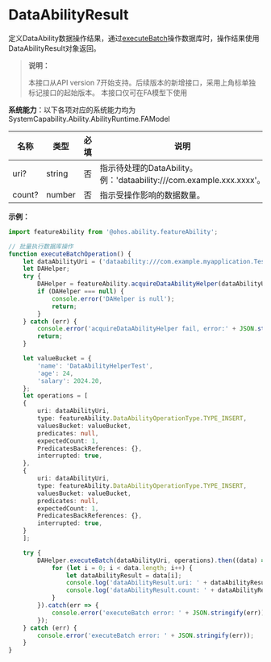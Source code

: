 # DataAbilityResult

定义DataAbility数据操作结果，通过[executeBatch](js-apis-inner-ability-dataAbilityHelper.md#dataabilityhelperexecutebatch)操作数据库时，操作结果使用DataAbilityResult对象返回。

> **说明：**
> 
> 本接口从API version 7开始支持。后续版本的新增接口，采用上角标单独标记接口的起始版本。
> 本接口仅可在FA模型下使用

**系统能力**：以下各项对应的系统能力均为SystemCapability.Ability.AbilityRuntime.FAModel

| 名称       | 类型  |     必填    |       说明   |
| --------  | --------  | --------    | --------    |
| uri?      | string    |      否    | 指示待处理的DataAbility。例：'dataability:///com.example.xxx.xxxx'。  |
| count?     | number    |      否    | 指示受操作影响的数据数量。  |

**示例：**

```ts
import featureAbility from '@ohos.ability.featureAbility';

// 批量执行数据库操作
function executeBatchOperation() {
    let dataAbilityUri = ('dataability:///com.example.myapplication.TestDataAbility');
    let DAHelper;
    try {
        DAHelper = featureAbility.acquireDataAbilityHelper(dataAbilityUri);
        if (DAHelper === null) {
            console.error('DAHelper is null');
            return;
        }
    } catch (err) {
        console.error('acquireDataAbilityHelper fail, error:' + JSON.stringify(err));
        return;
    }

    let valueBucket = {
        'name': 'DataAbilityHelperTest',
        'age': 24,
        'salary': 2024.20,
    };
    let operations = [
    {
        uri: dataAbilityUri,
        type: featureAbility.DataAbilityOperationType.TYPE_INSERT,
        valuesBucket: valueBucket,
        predicates: null,
        expectedCount: 1,
        PredicatesBackReferences: {},
        interrupted: true,
    },
    {
        uri: dataAbilityUri,
        type: featureAbility.DataAbilityOperationType.TYPE_INSERT,
        valuesBucket: valueBucket,
        predicates: null,
        expectedCount: 1,
        PredicatesBackReferences: {},
        interrupted: true,
    }
    ];

    try {
        DAHelper.executeBatch(dataAbilityUri, operations).then((data) => {
            for (let i = 0; i < data.length; i++) {
                let dataAbilityResult = data[i];
                console.log('dataAbilityResult.uri: ' + dataAbilityResult.uri);
                console.log('dataAbilityResult.count: ' + dataAbilityResult.count);
            }
        }).catch(err => {
            console.error('executeBatch error: ' + JSON.stringify(err));
        });
    } catch (err) {
        console.error('executeBatch error: ' + JSON.stringify(err));
    }
}
```